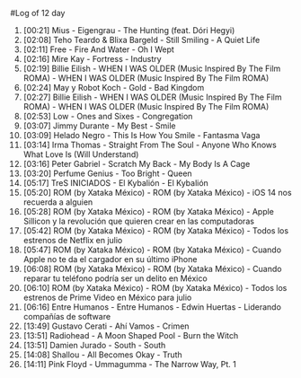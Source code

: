 #Log of 12 day

1. [00:21] Mius - Eigengrau - The Hunting (feat. Dóri Hegyi)
1. [02:08] Teho Teardo & Blixa Bargeld - Still Smiling - A Quiet Life
1. [02:11] Free - Fire And Water - Oh I Wept
1. [02:16] Mire Kay - Fortress - Industry
1. [02:19] Billie Eilish - WHEN I WAS OLDER (Music Inspired By The Film ROMA) - WHEN I WAS OLDER (Music Inspired By The Film ROMA)
1. [02:24] May y Robot Koch - Gold - Bad Kingdom
1. [02:27] Billie Eilish - WHEN I WAS OLDER (Music Inspired By The Film ROMA) - WHEN I WAS OLDER (Music Inspired By The Film ROMA)
1. [02:53] Low - Ones and Sixes - Congregation
1. [03:07] Jimmy Durante - My Best - Smile
1. [03:09] Helado Negro - This Is How You Smile - Fantasma Vaga
1. [03:14] Irma Thomas - Straight From The Soul - Anyone Who Knows What Love Is (Will Understand)
1. [03:16] Peter Gabriel - Scratch My Back - My Body Is A Cage
1. [03:20] Perfume Genius - Too Bright - Queen
1. [05:17] TreS INICIADOS - El Kybalión - El Kybalión
1. [05:20] ROM (by Xataka México) - ROM (by Xataka México) - iOS 14 nos recuerda a alguien
1. [05:28] ROM (by Xataka México) - ROM (by Xataka México) - Apple Sillicon y la revolución que quieren crear en las computadoras
1. [05:42] ROM (by Xataka México) - ROM (by Xataka México) - Todos los estrenos de Netflix en julio
1. [05:47] ROM (by Xataka México) - ROM (by Xataka México) - Cuando Apple no te da el cargador en su último iPhone
1. [06:08] ROM (by Xataka México) - ROM (by Xataka México) - Cuando reparar tu teléfono podría ser un delito en México
1. [06:10] ROM (by Xataka México) - ROM (by Xataka México) - Todos los estrenos de Prime Video en México para julio
1. [06:16] Entre Humanos - Entre Humanos - Edwin Huertas - Liderando compañías de software
1. [13:49] Gustavo Cerati - Ahí Vamos - Crimen
1. [13:51] Radiohead - A Moon Shaped Pool - Burn the Witch
1. [13:51] Damien Jurado - South - South
1. [14:08] Shallou - All Becomes Okay - Truth
1. [14:11] Pink Floyd - Ummagumma - The Narrow Way, Pt. 1
